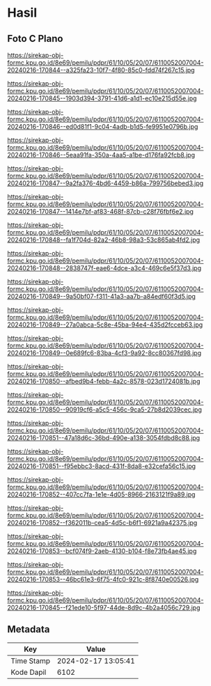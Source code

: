 # Hasil

## Foto C Plano

https://sirekap-obj-formc.kpu.go.id/8e69/pemilu/pdpr/61/10/05/20/07/6110052007004-20240216-170844--a325fa23-10f7-4f80-85c0-fdd74f267c15.jpg

https://sirekap-obj-formc.kpu.go.id/8e69/pemilu/pdpr/61/10/05/20/07/6110052007004-20240216-170845--1903d394-3791-41d6-a1d1-ec10e215d55e.jpg

https://sirekap-obj-formc.kpu.go.id/8e69/pemilu/pdpr/61/10/05/20/07/6110052007004-20240216-170846--ed0d81f1-9c04-4adb-b1d5-fe9951e0796b.jpg

https://sirekap-obj-formc.kpu.go.id/8e69/pemilu/pdpr/61/10/05/20/07/6110052007004-20240216-170846--5eaa91fa-350a-4aa5-a1be-d176fa92fcb8.jpg

https://sirekap-obj-formc.kpu.go.id/8e69/pemilu/pdpr/61/10/05/20/07/6110052007004-20240216-170847--9a2fa376-4bd6-4459-b86a-799756bebed3.jpg

https://sirekap-obj-formc.kpu.go.id/8e69/pemilu/pdpr/61/10/05/20/07/6110052007004-20240216-170847--1414e7bf-af83-468f-87cb-c28f76fbf6e2.jpg

https://sirekap-obj-formc.kpu.go.id/8e69/pemilu/pdpr/61/10/05/20/07/6110052007004-20240216-170848--fa1f704d-82a2-46b8-98a3-53c865ab4fd2.jpg

https://sirekap-obj-formc.kpu.go.id/8e69/pemilu/pdpr/61/10/05/20/07/6110052007004-20240216-170848--2838747f-eae6-4dce-a3c4-469c6e5f37d3.jpg

https://sirekap-obj-formc.kpu.go.id/8e69/pemilu/pdpr/61/10/05/20/07/6110052007004-20240216-170849--9a50bf07-f311-41a3-aa7b-a84edf60f3d5.jpg

https://sirekap-obj-formc.kpu.go.id/8e69/pemilu/pdpr/61/10/05/20/07/6110052007004-20240216-170849--27a0abca-5c8e-45ba-94e4-435d2fcceb63.jpg

https://sirekap-obj-formc.kpu.go.id/8e69/pemilu/pdpr/61/10/05/20/07/6110052007004-20240216-170849--0e689fc6-83ba-4cf3-9a92-8cc80367fd98.jpg

https://sirekap-obj-formc.kpu.go.id/8e69/pemilu/pdpr/61/10/05/20/07/6110052007004-20240216-170850--afbed9b4-febb-4a2c-8578-023d1724081b.jpg

https://sirekap-obj-formc.kpu.go.id/8e69/pemilu/pdpr/61/10/05/20/07/6110052007004-20240216-170850--90919cf6-a5c5-456c-9ca5-27b8d2039cec.jpg

https://sirekap-obj-formc.kpu.go.id/8e69/pemilu/pdpr/61/10/05/20/07/6110052007004-20240216-170851--47a18d6c-36bd-490e-a138-3054fdbd8c88.jpg

https://sirekap-obj-formc.kpu.go.id/8e69/pemilu/pdpr/61/10/05/20/07/6110052007004-20240216-170851--f95ebbc3-8acd-431f-8da8-e32cefa56c15.jpg

https://sirekap-obj-formc.kpu.go.id/8e69/pemilu/pdpr/61/10/05/20/07/6110052007004-20240216-170852--407cc7fa-1e1e-4d05-8966-2163121f9a89.jpg

https://sirekap-obj-formc.kpu.go.id/8e69/pemilu/pdpr/61/10/05/20/07/6110052007004-20240216-170852--f362011b-cea5-4d5c-b6f1-6921a9a42375.jpg

https://sirekap-obj-formc.kpu.go.id/8e69/pemilu/pdpr/61/10/05/20/07/6110052007004-20240216-170853--bcf074f9-2aeb-4130-b104-f8e73fb4ae45.jpg

https://sirekap-obj-formc.kpu.go.id/8e69/pemilu/pdpr/61/10/05/20/07/6110052007004-20240216-170853--46bc61e3-6f75-4fc0-921c-8f8740e00526.jpg

https://sirekap-obj-formc.kpu.go.id/8e69/pemilu/pdpr/61/10/05/20/07/6110052007004-20240216-170845--f21ede10-5f97-44de-8d9c-4b2a4056c729.jpg


## Metadata

| Key        | Value               |
| ---------- | ------------------- |
| Time Stamp | 2024-02-17 13:05:41 |
| Kode Dapil | 6102                |



